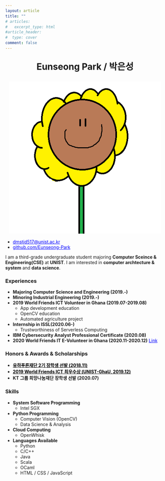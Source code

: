 ```yaml
---
layout: article
title: ""
# articles:
#   excerpt_type: html
#article_header:
#  type: cover
comment: false
---
```



<style>
  .swiper-demo {
    height: 150px;
  }
  .swiper-demo .swiper__slide {
    display: flex;
    align-items: center;
    justify-content: center;
    font-size: 1rem;
    color: #fff;
  }
  .swiper-demo .swiper__slide:nth-child(even) {
    background-color: #ff69b4;
  }
  .swiper-demo .swiper__slide:nth-child(odd) {
    background-color: #2593fc;
  }
  .swiper-demo--dark .swiper__slide:nth-child(even) {
    background-color: #312;
  }
  .swiper-demo--dark .swiper__slide:nth-child(odd) {
    background-color: #123;
  }
  .swiper-demo--image .swiper__slide:nth-child(n) {
    background-color: #000;
  }

  /* DON'T USE JS TO THIS!! */
  #grid_for_list{
    box-shadow: 1px 1px 1px 1px #ccc;  
    border: 1px solid gray;
    border-radius: 3px;
    cursor: pointer;

    transform: scale(1);
    -webkit-transform: scale(1);
    -moz-transform: scale(1);
    -ms-transform: scale(1);
    -o-transform: scale(1);
    transition: all 0.1s ease-in-out;
  }

  #grid_for_list:hover {
    transform: scale(1.0125);
    -webkit-transform: scale(1.0125);
    -moz-transform: scale(1.0125);
    -ms-transform: scale(1.0125);
    -o-transform: scale(1.0125);
  }

  #cell_for_list{
    padding: 2px 2px 2px 2px;
  }
  #h_for_list{
    margin: 0 0 0 0.5rem;
  }
  #p_for_list{
    margin: 0 0 0 0.5rem;
  }
  div.cell img{
    border-right: 1px solid gray;
  }

  a {
    color: blue;
    font-weight: normal;
  }

</style>

<div style = "text-align: center;">
<p style="font-size:2em;font-weight:bold;">Eunseong Park / 박은성</p></div>


<div style="text-align: center;">
<img src="/imgs/etc/3.png" style="border:none;">
</div>


- <i class="far fa-envelope"></i> <a style ="color:#0000FF;" href = "mailto:dmstjd517@unist.ac.kr">dmstjd517@unist.ac.kr</a>
- <i class="fab fa-github"></i> <a style ="color:#0000FF;" href = "https://github.com/eunseong-park">github.com/Eunseong-Park</a>


I am a third-grade undergraduate student majoring **Computer Sceince & Engineering(CSE)** at **UNIST**. I am interested in **computer archtecture & system** and **data science**. 



### Experiences
- **Majoring Computer Science and Engineering (2019.-)**
- **Minoring Industrial Engineering (2019.-)**
- **2019 World Friends ICT Volunteer in Ghana (2019.07-2019.08)**
  - App development education
  - OpenCV education
  - Automated agriculture project
- **Internship in ISSL(2020.06-)**
  - Trustworthiness of Serverless Computing
- **IBM Cybersecurity Analyst Professional Certificate (2020.08)**
- **2020 World Friends IT E-Volunteer in Ghana (2020.11-2020.12)** [Link](https://eunseong-park.github.io/itinerary)


### Honors & Awards & Scholarships
- <a style ="color:#000000; font-weight:bold;" href = "https://www.etnews.com/20181102000413">유하푸른재단 2기 장학생 선발 (2018.11)</a>
- <a style ="color:#000000; font-weight:bold;" href = "https://news.unist.ac.kr/the-successful-completion-of-2019-world-friends-ict-volunteers-program/">2019 World Friends ICT 최우수상 (UNIST-GhaU, 2019.12)</a>
- **KT 그룹 희망나눔재단 장학생 선발 (2020.07)**

### Skills
- **System Software Programming**
  - Intel SGX
- **Python Programming**
  - Computer Vision (OpenCV)
  - Data Science & Analysis
- **Cloud Computing**
  - OpenWhisk
- **Languages Available**
  - Python
  - C/C++
  - Java
  - Scala
  - OCaml
  - HTML / CSS / JavaScript
  


<!--
<div class="swiper swiper--light my-3 swiper-demo swiper-demo--1">
  <div class="swiper__wrapper">
    <div class="swiper__slide">
      about을 가장한 테스트용 페이지    
    </div>
    <div class="swiper__slide">
      <a href="https://tianqi.name/jekyll-TeXt-theme/test/">참고 자료</a>
    </div>
    <div class="swiper__slide">3</div>
    <div class="swiper__slide">4</div>
    <div class="swiper__slide">5</div>
    <div class="swiper__slide">6</div>
    <div class="swiper__slide">7</div>
  </div>
  <div class="swiper__button swiper__button--prev fas fa-chevron-left"></div>
  <div class="swiper__button swiper__button--next fas fa-chevron-right"></div>
</div>
-->

<!--
<div class="grid scale" id="grid_for_list" onclick="location.href='https://eunseong-park.github.io/';">
  <div class="cell cell--2"><img src="/imgs/etc/3.png"></div>
  <div class="cell cell--auto">
    <h5 id="h_for_list">엄청난 해바라기</h5>
    <p id="p_for_list">어메이징한 부가설명</p>
  </div>
</div>
<div class="grid" id="grid_for_list" onclick="location.href='https://eunseong-park.github.io/';">
  <div class="cell cell--2"><img src="/imgs/etc/2.png"></div>
  <div class="cell cell--auto">
    <h5 id="h_for_list">놀라운 검정색</h5>
    <p id="p_for_list">어메이징한 부가설명</p>
  </div>
</div>
-->

<!--
<div class="grid" id="grid_for_list" onclick="location.href='https://eunseong-park.github.io/';">
  <div class="cell cell--2"><img src="/imgs/etc/1.png"></div>
  <div class="cell cell--auto">
    <h5 id="h_for_list">굉장한 그림</h5>
    <p id="p_for_list">어메이징한 부가설명</p>
  </div>
</div>
-->





<!-- SCRIPT -->
<script>
  {%- include scripts/lib/swiper.js -%}
  var SOURCES = window.TEXT_VARIABLES.sources;
  window.Lazyload.js(SOURCES.jquery, function() {
    $('.swiper-demo--0').swiper();
    $('.swiper-demo--1').swiper();
    $('.swiper-demo--2').swiper();
    $('.swiper-demo--3').swiper();
    $('.swiper-demo--4').swiper({ animation: false });
  });
</script>